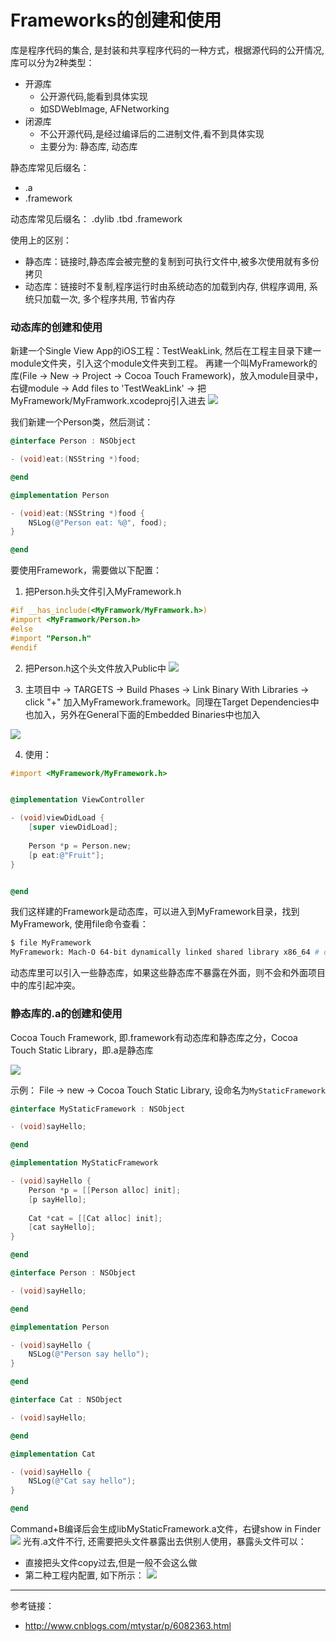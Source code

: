 # Frameworks的创建和使用

库是程序代码的集合, 是封装和共享程序代码的一种方式，根据源代码的公开情况,库可以分为2种类型：
- 开源库
  - 公开源代码,能看到具体实现
  - 如SDWebImage, AFNetworking
- 闭源库
  - 不公开源代码,是经过编译后的二进制文件,看不到具体实现
  - 主要分为: 静态库, 动态库

静态库常见后缀名：
- .a
- .framework

动态库常见后缀名：
.dylib
.tbd
.framework

使用上的区别：
- 静态库：链接时,静态库会被完整的复制到可执行文件中,被多次使用就有多份拷贝
- 动态库：链接时不复制,程序运行时由系统动态的加载到内存, 供程序调用, 系统只加载一次, 多个程序共用, 节省内存

### 动态库的创建和使用

新建一个Single View App的iOS工程：TestWeakLink, 然后在工程主目录下建一module文件夹，引入这个module文件夹到工程。
再建一个叫MyFramework的库(File -> New -> Project -> Cocoa Touch Framework)，放入module目录中，右键module -> Add files to 'TestWeakLink' -> 把MyFramework/MyFramwork.xcodeproj引入进去
![](images/1.png)

我们新建一个Person类，然后测试：

```Objective-C
@interface Person : NSObject

- (void)eat:(NSString *)food;

@end

@implementation Person

- (void)eat:(NSString *)food {
    NSLog(@"Person eat: %@", food);
}

@end
```

要使用Framework，需要做以下配置：

1. 把Person.h头文件引入MyFramework.h
```Objective-C
#if __has_include(<MyFramwork/MyFramwork.h>)
#import <MyFramwork/Person.h>
#else
#import "Person.h"
#endif
```

2. 把Person.h这个头文件放入Public中
![](images/2.png)

3. 主项目中 -> TARGETS -> Build Phases -> Link Binary With Libraries -> click "+" 加入MyFramework.framework。同理在Target Dependencies中也加入，另外在General下面的Embedded Binaries中也加入

![](images/3.png)

4. 使用：

```Objective-c
#import <MyFramework/MyFramework.h>


@implementation ViewController

- (void)viewDidLoad {
    [super viewDidLoad];
    
    Person *p = Person.new;
    [p eat:@"Fruit"];
}


@end
```

我们这样建的Framework是动态库，可以进入到MyFramework目录，找到MyFramework, 使用file命令查看：
```bash
$ file MyFramework
MyFramework: Mach-O 64-bit dynamically linked shared library x86_64 # dynamically linked代表是动态链接, 也可以使用lipo -info MyFramework 查看架构信息
```

动态库里可以引入一些静态库，如果这些静态库不暴露在外面，则不会和外面项目中的库引起冲突。

### 静态库的.a的创建和使用
Cocoa Touch Framework, 即.framework有动态库和静态库之分，Cocoa Touch Static Library，即.a是静态库

![](images/4.png)

示例：
File -> new -> Cocoa Touch Static Library, 设命名为`MyStaticFramework`
```Objective-C
@interface MyStaticFramework : NSObject

- (void)sayHello;

@end

@implementation MyStaticFramework

- (void)sayHello {
    Person *p = [[Person alloc] init];
    [p sayHello];
    
    Cat *cat = [[Cat alloc] init];
    [cat sayHello];
}

@end

@interface Person : NSObject

- (void)sayHello;

@end

@implementation Person

- (void)sayHello {
    NSLog(@"Person say hello");
}

@end

@interface Cat : NSObject

- (void)sayHello;

@end

@implementation Cat

- (void)sayHello {
    NSLog(@"Cat say hello");
}

@end

```

Command+B编译后会生成libMyStaticFramework.a文件，右键show in Finder
![](images/5.png)
光有.a文件不行, 还需要把头文件暴露出去供别人使用，暴露头文件可以：
- 直接把头文件copy过去,但是一般不会这么做
- 第二种工程内配置, 如下所示：
![](images/6.png)



----------------------

参考链接：

- http://www.cnblogs.com/mtystar/p/6082363.html



